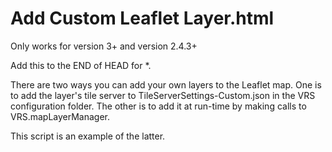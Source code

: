 # Add Custom Leaflet Layer.html
Only works for version 3+ and version 2.4.3+

Add this to the END of HEAD for *.

There are two ways you can add your own layers to the Leaflet map. One is to add the layer's
tile server to TileServerSettings-Custom.json in the VRS configuration folder. The other is
to add it at run-time by making calls to VRS.mapLayerManager.

This script is an example of the latter.